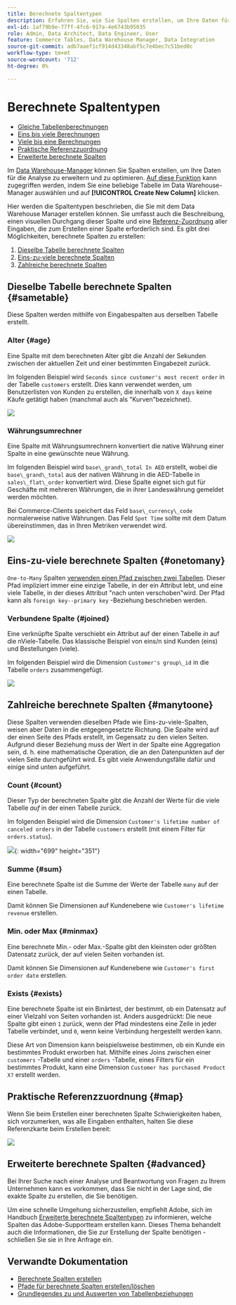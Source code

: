 ```yaml
---
title: Berechnete Spaltentypen
description: Erfahren Sie, wie Sie Spalten erstellen, um Ihre Daten für die Analyse zu erweitern und zu optimieren.
exl-id: 1af79b9e-77ff-4fc6-917a-4e6743b95035
role: Admin, Data Architect, Data Engineer, User
feature: Commerce Tables, Data Warehouse Manager, Data Integration
source-git-commit: adb7aaef1cf914d43348abf5c7e4bec7c51bed0c
workflow-type: tm+mt
source-wordcount: '712'
ht-degree: 0%

---
```


# Berechnete Spaltentypen

* [Gleiche Tabellenberechnungen](#sametable)
* [Eins bis viele Berechnungen](#onetomany)
* [Viele bis eine Berechnungen](#manytoone)
* [Praktische Referenzzuordnung](#map)
* [Erweiterte berechnete Spalten](#advanced)

Im [Data Warehouse-Manager](../data-warehouse-mgr/tour-dwm.md) können Sie Spalten erstellen, um Ihre Daten für die Analyse zu erweitern und zu optimieren. [Auf diese Funktion](../data-warehouse-mgr/creating-calculated-columns.md) kann zugegriffen werden, indem Sie eine beliebige Tabelle im Data Warehouse-Manager auswählen und auf **[!UICONTROL Create New Column]** klicken.

Hier werden die Spaltentypen beschrieben, die Sie mit dem Data Warehouse Manager erstellen können. Sie umfasst auch die Beschreibung, einen visuellen Durchgang dieser Spalte und eine [Referenz-Zuordnung](#map) aller Eingaben, die zum Erstellen einer Spalte erforderlich sind. Es gibt drei Möglichkeiten, berechnete Spalten zu erstellen:

1. [Dieselbe Tabelle berechnete Spalten](#sametable)
1. [Eins-zu-viele berechnete Spalten](#onetomany)
1. [Zahlreiche berechnete Spalten](#manytoone)

## Dieselbe Tabelle berechnete Spalten {#sametable}

Diese Spalten werden mithilfe von Eingabespalten aus derselben Tabelle erstellt.

### Alter {#age}

Eine Spalte mit dem berechneten Alter gibt die Anzahl der Sekunden zwischen der aktuellen Zeit und einer bestimmten Eingabezeit zurück.

Im folgenden Beispiel wird `Seconds since customer's most recent order` in der Tabelle `customers` erstellt. Dies kann verwendet werden, um Benutzerlisten von Kunden zu erstellen, die innerhalb von `X days` keine Käufe getätigt haben (manchmal auch als &quot;Kurven&quot;bezeichnet).

![](../../assets/age.gif)

### Währungsumrechner

Eine Spalte mit Währungsumrechnern konvertiert die native Währung einer Spalte in eine gewünschte neue Währung.

Im folgenden Beispiel wird `base\_grand\_total In AED` erstellt, wobei die `base\_grand\_total` aus der nativen Währung in die AED-Tabelle in `sales\_flat\_order` konvertiert wird. Diese Spalte eignet sich gut für Geschäfte mit mehreren Währungen, die in ihrer Landeswährung gemeldet werden möchten.

Bei Commerce-Clients speichert das Feld `base\_currency\_code` normalerweise native Währungen. Das Feld `Spot Time` sollte mit dem Datum übereinstimmen, das in Ihren Metriken verwendet wird.

![](../../assets/currency_converter.png)

## Eins-zu-viele berechnete Spalten {#onetomany}

`One-to-Many` Spalten [verwenden einen Pfad zwischen zwei Tabellen](../../data-analyst/data-warehouse-mgr/create-paths-calc-columns.md). Dieser Pfad impliziert immer eine einzige Tabelle, in der ein Attribut lebt, und eine viele Tabelle, in der dieses Attribut &quot;nach unten verschoben&quot;wird. Der Pfad kann als `foreign key--primary key` -Beziehung beschrieben werden.

### Verbundene Spalte {#joined}

Eine verknüpfte Spalte verschiebt ein Attribut auf der einen Tabelle *in* auf die nViele-Tabelle. Das klassische Beispiel von eins/n sind Kunden (eins) und Bestellungen (viele).

Im folgenden Beispiel wird die Dimension `Customer's group\_id` in die Tabelle `orders` zusammengefügt.

![](../../assets/joined_column.gif)

## Zahlreiche berechnete Spalten {#manytoone}

Diese Spalten verwenden dieselben Pfade wie Eins-zu-viele-Spalten, weisen aber Daten in die entgegengesetzte Richtung. Die Spalte wird auf der einen Seite des Pfads erstellt, im Gegensatz zu den vielen Seiten. Aufgrund dieser Beziehung muss der Wert in der Spalte eine Aggregation sein, d. h. eine mathematische Operation, die an den Datenpunkten auf der vielen Seite durchgeführt wird. Es gibt viele Anwendungsfälle dafür und einige sind unten aufgeführt.

### Count {#count}

Dieser Typ der berechneten Spalte gibt die Anzahl der Werte für die viele Tabelle *auf* in der einen Tabelle zurück.

Im folgenden Beispiel wird die Dimension `Customer's lifetime number of canceled orders` in der Tabelle `customers` erstellt (mit einem Filter für `orders.status`).

![](../../assets/many_to_one.gif){: width=&quot;699&quot; height=&quot;351&quot;}

### Summe {#sum}

Eine berechnete Spalte ist die Summe der Werte der Tabelle `many` auf der einen Tabelle.

Damit können Sie Dimensionen auf Kundenebene wie `Customer's lifetime revenue` erstellen.

### Min. oder Max {#minmax}

Eine berechnete Min.- oder Max.-Spalte gibt den kleinsten oder größten Datensatz zurück, der auf vielen Seiten vorhanden ist.

Damit können Sie Dimensionen auf Kundenebene wie `Customer's first order date` erstellen.

### Exists {#exists}

Eine berechnete Spalte ist ein Binärtest, der bestimmt, ob ein Datensatz auf einer Vielzahl von Seiten vorhanden ist. Anders ausgedrückt: Die neue Spalte gibt einen `1` zurück, wenn der Pfad mindestens eine Zeile in jeder Tabelle verbindet, und `0`, wenn keine Verbindung hergestellt werden kann.

Diese Art von Dimension kann beispielsweise bestimmen, ob ein Kunde ein bestimmtes Produkt erworben hat. Mithilfe eines Joins zwischen einer `customers` -Tabelle und einer `orders` -Tabelle, eines Filters für ein bestimmtes Produkt, kann eine Dimension `Customer has purchased Product X?` erstellt werden.

## Praktische Referenzzuordnung {#map}

Wenn Sie beim Erstellen einer berechneten Spalte Schwierigkeiten haben, sich vorzumerken, was alle Eingaben enthalten, halten Sie diese Referenzkarte beim Erstellen bereit:

![](../../assets/merged_reference_map.png)

## Erweiterte berechnete Spalten {#advanced}

Bei Ihrer Suche nach einer Analyse und Beantwortung von Fragen zu Ihrem Unternehmen kann es vorkommen, dass Sie nicht in der Lage sind, die exakte Spalte zu erstellen, die Sie benötigen.

Um eine schnelle Umgehung sicherzustellen, empfiehlt Adobe, sich im Handbuch [Erweiterte berechnete Spaltentypen](../../data-analyst/data-warehouse-mgr/adv-calc-columns.md) zu informieren, welche Spalten das Adobe-Supportteam erstellen kann. Dieses Thema behandelt auch die Informationen, die Sie zur Erstellung der Spalte benötigen - schließen Sie sie in Ihre Anfrage ein.

## Verwandte Dokumentation

* [Berechnete Spalten erstellen](../../data-analyst/data-warehouse-mgr/creating-calculated-columns.md)
* [Pfade für berechnete Spalten erstellen/löschen](../../data-analyst/data-warehouse-mgr/create-paths-calc-columns.md)
* [Grundlegendes zu und Auswerten von Tabellenbeziehungen](../../data-analyst/data-warehouse-mgr/table-relationships.md)
